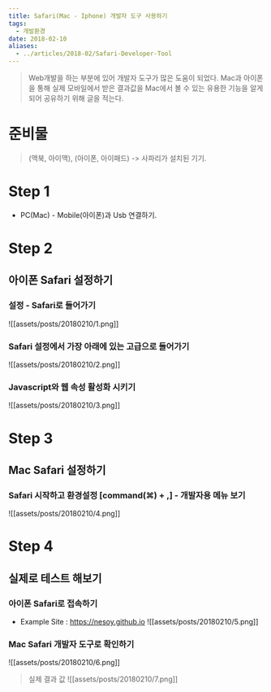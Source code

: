 ```yaml
---
title: Safari(Mac - Iphone) 개발자 도구 사용하기
tags:
  - 개발환경
date: 2018-02-10
aliases: 
  - ../articles/2018-02/Safari-Developer-Tool
---
```


> Web개발을 하는 부분에 있어 개발자 도구가 많은 도움이 되었다. Mac과 아이폰을 통해 실제
모바일에서 받은 결과값을 Mac에서 볼 수 있는 유용한 기능을 알게 되어 공유하기 위해 글을 적는다.

# 준비물
> (맥북, 아이맥), (아이폰, 아이패드) -> 사파리가 설치된 기기.

# Step 1
- PC(Mac) - Mobile(아이폰)과 Usb 연결하기.

# Step 2
## 아이폰 Safari 설정하기
### 설정 - Safari로 들어가기
![[assets/posts/20180210/1.png]]
### Safari 설정에서 가장 아래에 있는 고급으로 들어가기
![[assets/posts/20180210/2.png]]
### Javascript와 웹 속성 활성화 시키기
![[assets/posts/20180210/3.png]]

# Step 3
## Mac Safari 설정하기
### Safari 시작하고 환경설정 [command(⌘) + ,] - 개발자용 메뉴 보기
![[assets/posts/20180210/4.png]]

# Step 4
## 실제로 테스트 해보기
### 아이폰 Safari로 접속하기
- Example Site : <https://nesoy.github.io>
![[assets/posts/20180210/5.png]]
### Mac Safari 개발자 도구로 확인하기
![[assets/posts/20180210/6.png]]
> 실제 결과 값
![[assets/posts/20180210/7.png]]


